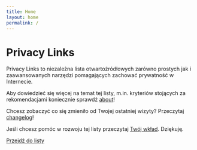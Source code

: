 ```yaml
---
title: Home
layout: home
permalink: /
---
```


# Privacy Links

Privacy Links to niezależna lista otwartoźródłowych zarówno prostych jak i zaawansowanych narzędzi pomagających zachować prywatność w Internecie.

Aby dowiedzieć się więcej na temat tej listy, m.in. kryteriów stojących za rekomendacjami koniecznie sprawdź [about](./about.md)!

Chcesz zobaczyć co się zmieniło od Twojej ostatniej wizyty? Przeczytaj [changelog](https://github.com/Arturro43/privacy-links/blob/main/changelog.md)!

Jeśli chcesz pomóc w rozwoju tej listy przeczytaj [Twój wkład](./contribute.md). Dziękuję.

[Przejdź do listy](../README.md)

